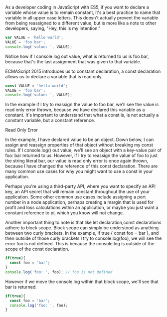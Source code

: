 As a developer coding in JavaScript with ES5, if you want to declare a variable whose value is to remain constant, it's a best practice to name that variable in all upper case letters. This doesn't actually prevent the variable from being reassigned to a different value, but is more like a note to other developers, saying, "Hey, this is my intention."

```javascript
var VALUE = 'hello world';
VALUE = 'foo bar';
console.log('value: ', VALUE);
```

Notice how if I console log out value, what is returned to us is foo bar, because that's the last assignment that was given to that variable.

ECMAScript 2015 introduces us to constant declaration, a const declaration allows us to declare a variable that is read only.
```javascript
const VALUE = 'hello world';
VALUE = 'foo bar';
console.log('value: ', VALUE);
```

In the example if I try to reassign the value to foo bar, we'll see the value is read only error thrown, because we have declared this variable as a constant. It's important to understand that what a const is, is not actually a constant variable, but a constant reference.

Read Only Error

In the example, I have declared value to be an object. Down below, I can assign and reassign properties of that object without breaking my const rules. If I console.log() out value, we'll see an object with a key-value pair of foo: bar returned to us. However, if I try to reassign the value of foo to just the string literal bar, our value is read only error is once again thrown, because I have changed the reference of this const declaration. There are many common use cases for why you might want to use a const in your application.

Perhaps you're using a third-party API, where you want to specify an API key, an API secret that will remain constant throughout the use of your application. Some other common use cases include assigning a port number in a node application, perhaps creating a margin that is used for profit and loss calculations within an application, or maybe you just want a constant reference to pi, which you know will not change.

Another important thing to note is that like let declaration,const declarations adhere to block scope. Block scope can simply be understood as anything between two curly brackets. In the example, if true { const foo = bar }, and then outside of those curly brackets I try to console.log(foo), we will see the error foo is not defined. This is because the console.log is outside of the scope of the const declaration.

```javascript
if(true){
  const foo = 'bar';
}
console.log('foo: ', foo); // foo is not defined
```
However if we move the console.log within that block scope, we'll see that bar is returned.
```javascript
if(true){
  const foo = 'bar';
  console.log('foo: ', foo);
}
```